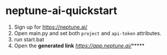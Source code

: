# neptune-ai-quickstart
1. Sign up for https://neptune.ai/
2. Open main.py and set both `project` and `api-token` attributes.
3. run start.bat
4. Open the **generated link** *https://app.neptune.ai/******
